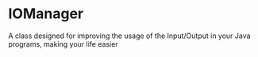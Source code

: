 # IOManager
A class designed for improving the usage of the Input/Output in your Java programs, making your life easier
